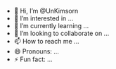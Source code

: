 - 👋 Hi, I’m @UnKimsorn
- 👀 I’m interested in ...
- 🌱 I’m currently learning ...
- 💞️ I’m looking to collaborate on ...
- 📫 How to reach me ...
- 😄 Pronouns: ...
- ⚡ Fun fact: ...

<!---
UnKimsorn/UnKimsorn is a ✨ special ✨ repository because its `README.md` (this file) appears on your GitHub profile.
You can click the Preview link to take a look at your changes.
--->
